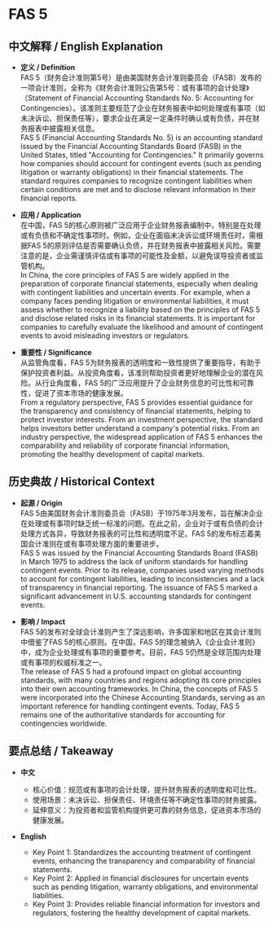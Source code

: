 # FAS 5

## 中文解释 / English Explanation

* **定义 / Definition**  
  FAS 5（财务会计准则第5号）是由美国财务会计准则委员会（FASB）发布的一项会计准则，全称为《财务会计准则公告第5号：或有事项的会计处理》（Statement of Financial Accounting Standards No. 5: Accounting for Contingencies）。该准则主要规范了企业在财务报表中如何处理或有事项（如未决诉讼、担保责任等），要求企业在满足一定条件时确认或有负债，并在财务报表中披露相关信息。  
  FAS 5 (Financial Accounting Standards No. 5) is an accounting standard issued by the Financial Accounting Standards Board (FASB) in the United States, titled "Accounting for Contingencies." It primarily governs how companies should account for contingent events (such as pending litigation or warranty obligations) in their financial statements. The standard requires companies to recognize contingent liabilities when certain conditions are met and to disclose relevant information in their financial reports.

* **应用 / Application**  
  在中国，FAS 5的核心原则被广泛应用于企业财务报表编制中，特别是在处理或有负债和不确定性事项时。例如，企业在面临未决诉讼或环境责任时，需根据FAS 5的原则评估是否需要确认负债，并在财务报表中披露相关风险。需要注意的是，企业需谨慎评估或有事项的可能性及金额，以避免误导投资者或监管机构。  
  In China, the core principles of FAS 5 are widely applied in the preparation of corporate financial statements, especially when dealing with contingent liabilities and uncertain events. For example, when a company faces pending litigation or environmental liabilities, it must assess whether to recognize a liability based on the principles of FAS 5 and disclose related risks in its financial statements. It is important for companies to carefully evaluate the likelihood and amount of contingent events to avoid misleading investors or regulators.

* **重要性 / Significance**  
  从监管角度看，FAS 5为财务报表的透明度和一致性提供了重要指导，有助于保护投资者利益。从投资角度看，该准则帮助投资者更好地理解企业的潜在风险。从行业角度看，FAS 5的广泛应用提升了企业财务信息的可比性和可靠性，促进了资本市场的健康发展。  
  From a regulatory perspective, FAS 5 provides essential guidance for the transparency and consistency of financial statements, helping to protect investor interests. From an investment perspective, the standard helps investors better understand a company's potential risks. From an industry perspective, the widespread application of FAS 5 enhances the comparability and reliability of corporate financial information, promoting the healthy development of capital markets.

## 历史典故 / Historical Context

* **起源 / Origin**  
  FAS 5由美国财务会计准则委员会（FASB）于1975年3月发布，旨在解决企业在处理或有事项时缺乏统一标准的问题。在此之前，企业对于或有负债的会计处理方式各异，导致财务报表的可比性和透明度不足。FAS 5的发布标志着美国会计准则在或有事项处理方面的重要进步。  
  FAS 5 was issued by the Financial Accounting Standards Board (FASB) in March 1975 to address the lack of uniform standards for handling contingent events. Prior to its release, companies used varying methods to account for contingent liabilities, leading to inconsistencies and a lack of transparency in financial reporting. The issuance of FAS 5 marked a significant advancement in U.S. accounting standards for contingent events.

* **影响 / Impact**  
  FAS 5的发布对全球会计准则产生了深远影响，许多国家和地区在其会计准则中借鉴了FAS 5的核心原则。在中国，FAS 5的理念被纳入《企业会计准则》中，成为企业处理或有事项的重要参考。目前，FAS 5仍然是全球范围内处理或有事项的权威标准之一。  
  The release of FAS 5 had a profound impact on global accounting standards, with many countries and regions adopting its core principles into their own accounting frameworks. In China, the concepts of FAS 5 were incorporated into the Chinese Accounting Standards, serving as an important reference for handling contingent events. Today, FAS 5 remains one of the authoritative standards for accounting for contingencies worldwide.

## 要点总结 / Takeaway

* **中文**  
  - 核心价值：规范或有事项的会计处理，提升财务报表的透明度和可比性。  
  - 使用场景：未决诉讼、担保责任、环境责任等不确定性事项的财务披露。  
  - 延伸意义：为投资者和监管机构提供更可靠的财务信息，促进资本市场的健康发展。

* **English**  
  - Key Point 1: Standardizes the accounting treatment of contingent events, enhancing the transparency and comparability of financial statements.  
  - Key Point 2: Applied in financial disclosures for uncertain events such as pending litigation, warranty obligations, and environmental liabilities.  
  - Key Point 3: Provides reliable financial information for investors and regulators, fostering the healthy development of capital markets.